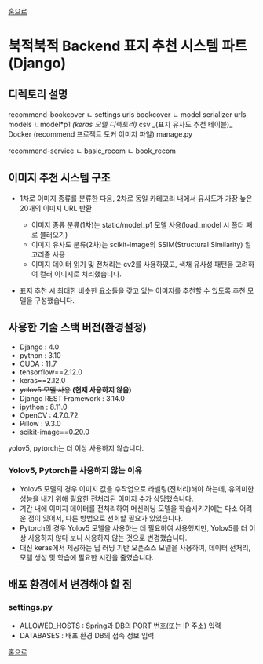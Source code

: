 [홈으로](./README.md)

# 북적북적 Backend 표지 추천 시스템 파트(Django)

## 디렉토리 설명

recommend-bookcover
ㄴ settings
urls
bookcover
ㄴ model
serializer
urls
models
ㄴmodel\*p1 _(keras 모델 디렉토리)_
csv \_(표지 유사도 추천 테이블)\_
Docker (recommend 프로젝트 도커 이미지 파일)
manage.py

recommend-service
ㄴ basic_recom
ㄴ book_recom

## 이미지 추천 시스템 구조

- 1차로 이미지 종류를 분류한 다음, 2차로 동일 카테고리 내에서 유사도가 가장 높은 20개의 이미지 URL 반환

  - 이미지 종류 분류(1차)는 static/model_p1 모델 사용(load_model 시 폴더 째로 불러오기)
  - 이미지 유사도 분류(2차)는 scikit-image의 SSIM(Structural Similarity) 알고리즘 사용
  - 이미지 데이터 읽기 및 전처리는 cv2를 사용하였고, 색채 유사성 패턴을 고려하여 컬러 이미지로 처리했습니다.

- 표지 추천 시 최대한 비슷한 요소들을 갖고 있는 이미지를 추천할 수 있도록 추천 모델을 구성했습니다.

## 사용한 기술 스택 버전(환경설정)

- Django : 4.0
- python : 3.10
- CUDA : 11.7
- tensorflow==2.12.0
- keras==2.12.0
- ~~yolov5 모델 사용~~ **(현재 사용하지 않음)**
- Django REST Framework : 3.14.0
- ipython : 8.11.0
- OpenCV : 4.7.0.72
- Pillow : 9.3.0
- scikit-image==0.20.0

yolov5, pytorch는 더 이상 사용하지 않습니다.

### Yolov5, Pytorch를 사용하지 않는 이유

- Yolov5 모델의 경우 이미지 값을 수작업으로 라벨링(전처리)해야 하는데, 유의미한 성능을 내기 위해 필요한 전처리된 이미지 수가 상당했습니다.
- 기간 내에 이미지 데이터를 전처리하여 머신러닝 모델을 학습시키기에는 다소 어려운 점이 있어서, 다른 방법으로 선회할 필요가 있었습니다.
- Pytorch의 경우 Yolov5 모델을 사용하는 데 필요하여 사용했지만, Yolov5를 더 이상 사용하지 않다 보니 사용하지 않는 것으로 변경했습니다.
- 대신 keras에서 제공하는 딥 러닝 기반 오픈소스 모델을 사용하여, 데이터 전처리, 모델 생성 및 학습에 필요한 시간을 줄였습니다.

## 배포 환경에서 변경해야 할 점

### settings.py

- ALLOWED_HOSTS : Spring과 DB의 PORT 번호(또는 IP 주소) 입력
- DATABASES : 배포 환경 DB의 접속 정보 입력

[홈으로](./README.md)